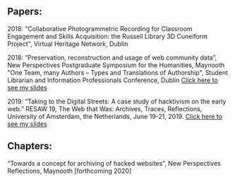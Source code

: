 ## Papers:
2018: "Collaborative Photogrammetric Recording for Classroom Engagement and Skills Acquisition: the Russell Library 3D Cuneiform Project", Virtual Heritage Network, Dublin

2018: “Preservation, reconstruction and usage of web community data”, New Perspectives Postgraduate Symposium for the Humanities, Maynooth
		"One Team, many Authors – Types and Translations of Authorship", Student Librarian and Information Professionals Conference, Dublin [Click here to see my slides](https://mkrzmr.com/home/mkrzmrco/public_html/SLIP19/Kurzmeier_Pres_SLIP19.pdf) 

2019: “Taking to the Digital Streets: A case study of hacktivism on the early web.” RESAW 19, The Web that Was: Archives, Traces, Reflections, University of Amsterdam, the Netherlands, June 19-21, 2019. [Click here to see my slides](https://mkrzmr.com/home/mkrzmrco/public_html/resaw_pres) 

## Chapters:

“Towards a concept for archiving of hacked websites”, New Perspectives Reflections, Maynooth [forthcoming 2020]
